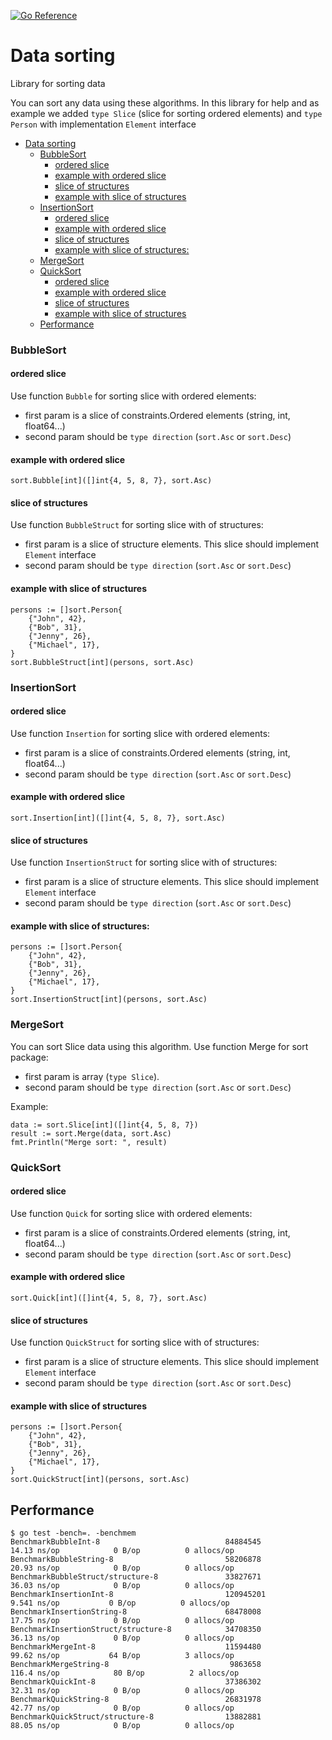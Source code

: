 <a href="https://pkg.go.dev/github.com/fedchishina/sort"><img src="https://pkg.go.dev/badge/github.com/fedchishina/sort.svg" alt="Go Reference"></a>

Data sorting
=======================

Library for sorting data

You can sort any data using these algorithms.
In this library for help and as example we added `type Slice` (slice for sorting ordered elements) and `type Person` with implementation `Element` interface


<!-- TOC -->
* [Data sorting](#data-sorting)
    * [BubbleSort](#bubblesort)
      * [ordered slice](#ordered-slice)
      * [example with ordered slice](#example-with-ordered-slice-)
      * [slice of structures](#slice-of-structures)
      * [example with slice of structures](#example-with-slice-of-structures)
    * [InsertionSort](#insertionsort)
      * [ordered slice](#ordered-slice-1)
      * [example with ordered slice](#example-with-ordered-slice)
      * [slice of structures](#slice-of-structures-1)
      * [example with slice of structures:](#example-with-slice-of-structures-1)
    * [MergeSort](#mergesort)
    * [QuickSort](#quicksort)
      * [ordered slice](#ordered-slice-2)
      * [example with ordered slice](#example-with-ordered-slice-1)
      * [slice of structures](#slice-of-structures-2)
      * [example with slice of structures](#example-with-slice-of-structures-2)
  * [Performance](#performance)
<!-- TOC -->

### BubbleSort
#### ordered slice
Use function `Bubble` for sorting slice with ordered elements:
   - first param is a slice of constraints.Ordered elements (string, int, float64...)
   - second param should be `type direction` (`sort.Asc` or `sort.Desc`)

#### example with ordered slice 
```
sort.Bubble[int]([]int{4, 5, 8, 7}, sort.Asc)
```

#### slice of structures
Use function `BubbleStruct` for sorting slice with of structures:
   - first param is a slice of structure elements. This slice should implement `Element` interface
   - second param should be `type direction` (`sort.Asc` or `sort.Desc`)
#### example with slice of structures
```
persons := []sort.Person{
    {"John", 42},
    {"Bob", 31},
    {"Jenny", 26},
    {"Michael", 17},
}
sort.BubbleStruct[int](persons, sort.Asc)
```

### InsertionSort
#### ordered slice
Use function `Insertion` for sorting slice with ordered elements:
- first param is a slice of constraints.Ordered elements (string, int, float64...)
- second param should be `type direction` (`sort.Asc` or `sort.Desc`)

#### example with ordered slice
```
sort.Insertion[int]([]int{4, 5, 8, 7}, sort.Asc)
```

#### slice of structures
Use function `InsertionStruct` for sorting slice with of structures:
- first param is a slice of structure elements. This slice should implement `Element` interface
- second param should be `type direction` (`sort.Asc` or `sort.Desc`)
#### example with slice of structures:
```
persons := []sort.Person{
    {"John", 42},
    {"Bob", 31},
    {"Jenny", 26},
    {"Michael", 17},
}
sort.InsertionStruct[int](persons, sort.Asc)
```

### MergeSort
You can sort Slice data using this algorithm.
Use function Merge for sort package:
- first param is array (`type Slice`).
- second param should be `type direction` (`sort.Asc` or `sort.Desc`)

Example:
```
data := sort.Slice[int]([]int{4, 5, 8, 7})
result := sort.Merge(data, sort.Asc)
fmt.Println("Merge sort: ", result)
```

### QuickSort
#### ordered slice
Use function `Quick` for sorting slice with ordered elements:
- first param is a slice of constraints.Ordered elements (string, int, float64...)
- second param should be `type direction` (`sort.Asc` or `sort.Desc`)

#### example with ordered slice
```
sort.Quick[int]([]int{4, 5, 8, 7}, sort.Asc)
```

#### slice of structures
Use function `QuickStruct` for sorting slice with of structures:
- first param is a slice of structure elements. This slice should implement `Element` interface
- second param should be `type direction` (`sort.Asc` or `sort.Desc`)
#### example with slice of structures
```
persons := []sort.Person{
    {"John", 42},
    {"Bob", 31},
    {"Jenny", 26},
    {"Michael", 17},
}
sort.QuickStruct[int](persons, sort.Asc)
```

## Performance
```
$ go test -bench=. -benchmem
BenchmarkBubbleInt-8                            84884545                14.13 ns/op            0 B/op          0 allocs/op
BenchmarkBubbleString-8                         58206878                20.93 ns/op            0 B/op          0 allocs/op
BenchmarkBubbleStruct/structure-8               33827671                36.03 ns/op            0 B/op          0 allocs/op
BenchmarkInsertionInt-8                         120945201                9.541 ns/op           0 B/op          0 allocs/op
BenchmarkInsertionString-8                      68478008                17.75 ns/op            0 B/op          0 allocs/op
BenchmarkInsertionStruct/structure-8            34708350                36.13 ns/op            0 B/op          0 allocs/op
BenchmarkMergeInt-8                             11594480                99.62 ns/op           64 B/op          3 allocs/op
BenchmarkMergeString-8                           9863658               116.4 ns/op            80 B/op          2 allocs/op
BenchmarkQuickInt-8                             37386302                32.31 ns/op            0 B/op          0 allocs/op
BenchmarkQuickString-8                          26831978                42.77 ns/op            0 B/op          0 allocs/op
BenchmarkQuickStruct/structure-8                13882881                88.05 ns/op            0 B/op          0 allocs/op
```
